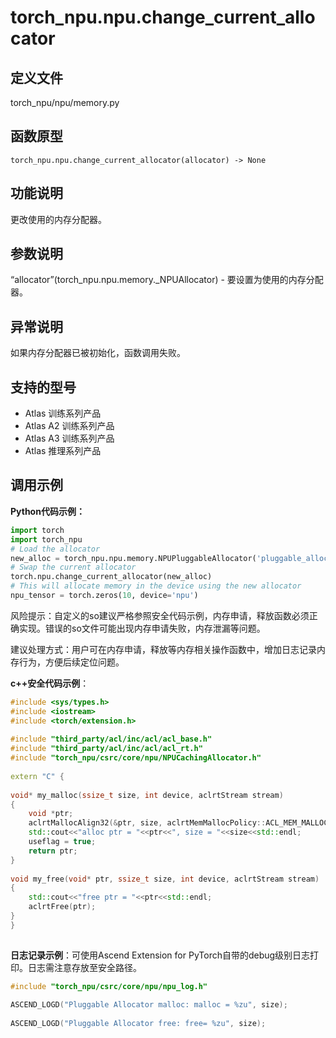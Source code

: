 # torch_npu.npu.change_current_allocator

## 定义文件

torch_npu/npu/memory.py

## 函数原型

```
torch_npu.npu.change_current_allocator(allocator) -> None
```

## 功能说明

更改使用的内存分配器。

## 参数说明

“allocator”(torch_npu.npu.memory._NPUAllocator) - 要设置为使用的内存分配器。

## 异常说明

如果内存分配器已被初始化，函数调用失败。

## 支持的型号

- <term> Atlas 训练系列产品</term> 
- <term> Atlas A2 训练系列产品</term> 
- <term> Atlas A3 训练系列产品</term> 
- <term> Atlas 推理系列产品</term>

## 调用示例

**Python代码示例：**

```python
import torch
import torch_npu
# Load the allocator
new_alloc = torch_npu.npu.memory.NPUPluggableAllocator('pluggable_allocator_extensions.so', 'my_malloc', 'my_free')
# Swap the current allocator
torch.npu.change_current_allocator(new_alloc)
# This will allocate memory in the device using the new allocator
npu_tensor = torch.zeros(10, device='npu')
```

风险提示：自定义的so建议严格参照安全代码示例，内存申请，释放函数必须正确实现。错误的so文件可能出现内存申请失败，内存泄漏等问题。

建议处理方式：用户可在内存申请，释放等内存相关操作函数中，增加日志记录内存行为，方便后续定位问题。

**c++安全代码示例**：

```cpp
#include <sys/types.h>
#include <iostream>
#include <torch/extension.h>
 
#include "third_party/acl/inc/acl/acl_base.h"
#include "third_party/acl/inc/acl/acl_rt.h"
#include "torch_npu/csrc/core/npu/NPUCachingAllocator.h"
 
extern "C" {
 
void* my_malloc(ssize_t size, int device, aclrtStream stream)
{
    void *ptr;
    aclrtMallocAlign32(&ptr, size, aclrtMemMallocPolicy::ACL_MEM_MALLOC_HUGE_FIRST);
    std::cout<<"alloc ptr = "<<ptr<<", size = "<<size<<std::endl;
    useflag = true;
    return ptr;
}
 
void my_free(void* ptr, ssize_t size, int device, aclrtStream stream)
{
    std::cout<<"free ptr = "<<ptr<<std::endl;
    aclrtFree(ptr);
}
}
 
```

**日志记录示例**：可使用Ascend Extension for PyTorch自带的debug级别日志打印。日志需注意存放至安全路径。

```cpp
#include "torch_npu/csrc/core/npu/npu_log.h"
 
ASCEND_LOGD("Pluggable Allocator malloc: malloc = %zu", size);
 
ASCEND_LOGD("Pluggable Allocator free: free= %zu", size);
```

